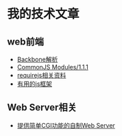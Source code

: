 <script>
    $('#nav').hide();
</script>

<style type="text/css">
@import url("./markdown_res/css/index.css")
</style>



<div class="title"><h1>我的技术文章</h1></div>

<div class="list">

## web前端 

* <a href="./frontend/backbone.md.html">Backbone解析</a> 
* <a href="./frontend/commonjs.md.html">CommonJS Modules/1.1.1</a>
* <a href="./frontend/requirejs.md.html">requirejs相关资料</a>
* <a href="./frontend/useful_javascript_frameworks.md.html">有用的js框架</a>

</div>



<div class="list">

## Web Server相关 

* <a href="./mcwebserver/introduce.md.html">提供简单CGI功能的自制Web Server</a> 

</div>

